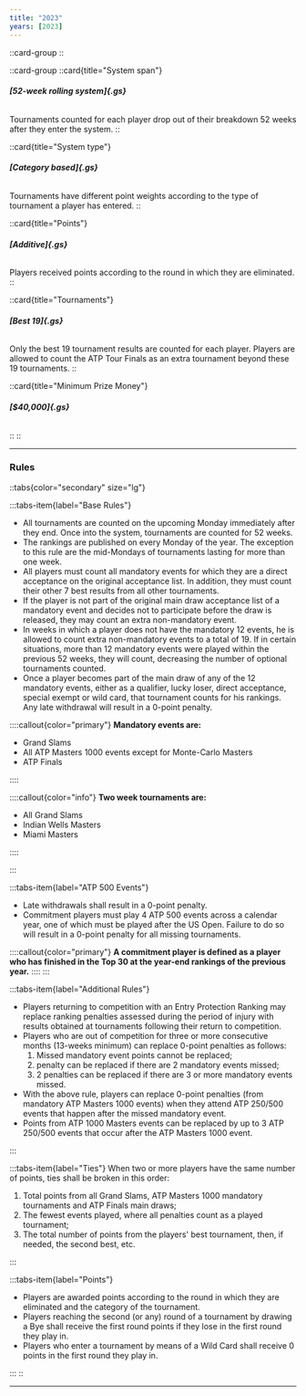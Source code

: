 ```yaml
---
title: "2023"
years: [2023]
---
```


::card-group
::

::card-group
::card{title="System span"}

###### **[52-week rolling system]{.gs}**

Tournaments counted for each player drop out of their breakdown 52 weeks after they enter the system.
::

::card{title="System type"}

###### **[Category based]{.gs}**

Tournaments have different point weights according to the type of tournament a player has entered.
::

::card{title="Points"}

###### **[Additive]{.gs}**

Players received points according to the round in which they are eliminated.
::

::card{title="Tournaments"}

###### **[Best 19]{.gs}**

Only the best 19 tournament results are counted for each player. Players are allowed to count the ATP Tour Finals as an extra tournament beyond these 19 tournaments.
::

::card{title="Minimum Prize Money"}

###### **[$40,000]{.gs}**

::
::

---

### Rules

::tabs{color="secondary" size="lg"}

:::tabs-item{label="Base Rules"}

- All tournaments are counted on the upcoming Monday immediately after they end. Once into the system, tournaments are counted for 52 weeks.
- The rankings are published on every Monday of the year. The exception to this rule are the mid-Mondays of tournaments lasting for more than one week.
- All players must count all mandatory events for which they are a direct acceptance on the original acceptance list. In addition, they must count their other 7 best results from all other tournaments.
- If the player is not part of the original main draw acceptance list of a mandatory event and decides not to participate before the draw is released, they may count an extra non-mandatory event.
- In weeks in which a player does not have the mandatory 12 events, he is allowed to count extra non-mandatory events to a total of 19. If in certain situations, more than 12 mandatory events were played within the previous 52 weeks, they will count, decreasing the number of optional tournaments counted.
- Once a player becomes part of the main draw of any of the 12 mandatory events, either as a qualifier, lucky loser, direct acceptance, special exempt or wild card, that tournament counts for his rankings. Any late withdrawal will result in a 0-point penalty.

::::callout{color="primary"}
**Mandatory events are:**

- Grand Slams
- All ATP Masters 1000 events except for Monte-Carlo Masters
- ATP Finals

::::

::::callout{color="info"}
**Two week tournaments are:**

- All Grand Slams
- Indian Wells Masters
- Miami Masters

::::

:::

:::tabs-item{label="ATP 500 Events"}

- Late withdrawals shall result in a 0-point penalty.
- Commitment players must play 4 ATP 500 events across a calendar year, one of which must be played after the US Open. Failure to do so will result in a 0-point penalty for all missing tournaments.

::::callout{color="primary"}
**A commitment player is defined as a player who has finished in the Top 30 at the year-end rankings of the previous year.**
::::
:::

:::tabs-item{label="Additional Rules"}

- Players returning to competition with an Entry Protection Ranking may replace ranking penalties assessed during the period of injury with results obtained at tournaments following their return to competition.
- Players who are out of competition for three or more consecutive months (13-weeks minimum) can replace 0-point penalties as follows:
  1. Missed mandatory event points cannot be replaced;
  2. penalty can be replaced if there are 2 mandatory events missed;
  3. 2 penalties can be replaced if there are 3 or more mandatory events missed.
- With the above rule, players can replace 0-point penalties (from mandatory ATP Masters 1000 events) when they attend ATP 250/500 events that happen after the missed mandatory event.
- Points from ATP 1000 Masters events can be replaced by up to 3 ATP 250/500 events that occur after the ATP Masters 1000 event.

:::

:::tabs-item{label="Ties"}
When two or more players have the same number of points, ties shall be broken in this order:

1. Total points from all Grand Slams, ATP Masters 1000 mandatory tournaments and ATP Finals main draws;
2. The fewest events played, where all penalties count as a played tournament;
3. The total number of points from the players' best tournament, then, if needed, the second best, etc.

:::

:::tabs-item{label="Points"}

- Players are awarded points according to the round in which they are eliminated and the category of the tournament.
- Players reaching the second (or any) round of a tournament by drawing a Bye shall receive the first round points if they lose in the first round they play in.
- Players who enter a tournament by means of a Wild Card shall receive 0 points in the first round they play in.

:::
::

---
